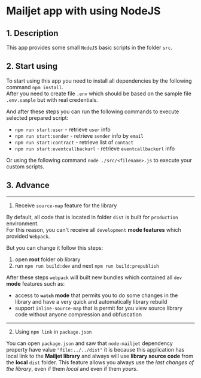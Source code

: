 # Mailjet app with using NodeJS

## 1. Description
This app provides some small `NodeJS` basic scripts in the folder `src`.

## 2. Start using
To start using this app you need to install all dependencies by the following command `npm install`. \
After you need to create file `.env` which should be based on the sample file `.env.sample` but with real credentials.

And after these steps you can run the following commands to execute selected prepared script: 
- `npm run start:user` - retrieve `user` info
- `npm run start:sender` - retrieve `sender` info by `email`
- `npm run start:contract` - retrieve list of `contact` 
- `npm run start:eventcallbackurl` - retrieve `eventcallbackurl` info

Or using the following command `node ./src/<filename>.js` to execute your custom scripts.

## 3. Advance

--- 
1. Receive `source-map` feature for the library

By default, all code that is located in folder `dist` is built for `production` environment. \
For this reason, you can't receive all `development` **mode features** which provided `Webpack`. 

But you can change it follow this steps:
1. open **root** folder ob library
2. run `npm run build:dev` and next `npm run build:prepublish`

After these steps `webpack` will built new bundles which contained all `dev` **mode** features such as:
- access to **`watch` mode** that permits you to do some changes in the library and have a very quick and automatically library rebuild
- support `inline-source-map` that is permit for you view source library code without anyone compression and obfuscation

---
2. Using `npm link` in `package.json`

You can open `package.json` and saw that `node-mailjet` dependency property have value `"file:../../dist"` it is because 
this application has local link to the **Mailjet library** and always will use **library source code** from the **local** `dist` folder. 
This feature allows you always use the _last changes of the library_, even if them _local_ and even if them _yours_. 
